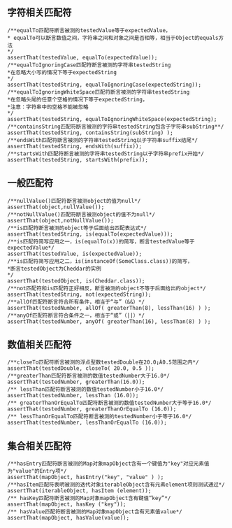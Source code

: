 
## 字符相关匹配符
    /**equalTo匹配符断言被测的testedValue等于expectedValue，
    * equalTo可以断言数值之间，字符串之间和对象之间是否相等，相当于Object的equals方法
    */
    assertThat(testedValue, equalTo(expectedValue));
    /**equalToIgnoringCase匹配符断言被测的字符串testedString
    *在忽略大小写的情况下等于expectedString
    */
    assertThat(testedString, equalToIgnoringCase(expectedString));
    /**equalToIgnoringWhiteSpace匹配符断言被测的字符串testedString
    *在忽略头尾的任意个空格的情况下等于expectedString，
    *注意：字符串中的空格不能被忽略
    */
    assertThat(testedString, equalToIgnoringWhiteSpace(expectedString);
    /**containsString匹配符断言被测的字符串testedString包含子字符串subString**/
    assertThat(testedString, containsString(subString) );
    /**endsWith匹配符断言被测的字符串testedString以子字符串suffix结尾*/
    assertThat(testedString, endsWith(suffix));
    /**startsWith匹配符断言被测的字符串testedString以子字符串prefix开始*/
    assertThat(testedString, startsWith(prefix));
## 一般匹配符
    /**nullValue()匹配符断言被测object的值为null*/
    assertThat(object,nullValue());
    /**notNullValue()匹配符断言被测object的值不为null*/
    assertThat(object,notNullValue());
    /**is匹配符断言被测的object等于后面给出匹配表达式*/
    assertThat(testedString, is(equalTo(expectedValue)));
    /**is匹配符简写应用之一，is(equalTo(x))的简写，断言testedValue等于expectedValue*/
    assertThat(testedValue, is(expectedValue));
    /**is匹配符简写应用之二，is(instanceOf(SomeClass.class))的简写，
    *断言testedObject为Cheddar的实例
    */
    assertThat(testedObject, is(Cheddar.class));
    /**not匹配符和is匹配符正好相反，断言被测的object不等于后面给出的object*/
    assertThat(testedString, not(expectedString));
    /**allOf匹配符断言符合所有条件，相当于“与”（&&）*/
    assertThat(testedNumber, allOf( greaterThan(8), lessThan(16) ) );
    /**anyOf匹配符断言符合条件之一，相当于“或”（||）*/
    assertThat(testedNumber, anyOf( greaterThan(16), lessThan(8) ) );
## 数值相关匹配符
    /**closeTo匹配符断言被测的浮点型数testedDouble在20.0¡À0.5范围之内*/
    assertThat(testedDouble, closeTo( 20.0, 0.5 ));
    /**greaterThan匹配符断言被测的数值testedNumber大于16.0*/
    assertThat(testedNumber, greaterThan(16.0));
    /** lessThan匹配符断言被测的数值testedNumber小于16.0*/
    assertThat(testedNumber, lessThan (16.0));
    /** greaterThanOrEqualTo匹配符断言被测的数值testedNumber大于等于16.0*/
    assertThat(testedNumber, greaterThanOrEqualTo (16.0));
    /** lessThanOrEqualTo匹配符断言被测的testedNumber小于等于16.0*/
    assertThat(testedNumber, lessThanOrEqualTo (16.0));
## 集合相关匹配符
    /**hasEntry匹配符断言被测的Map对象mapObject含有一个键值为"key"对应元素值为"value"的Entry项*/
    assertThat(mapObject, hasEntry("key", "value" ) );
    /**hasItem匹配符表明被测的迭代对象iterableObject含有元素element项则测试通过*/
    assertThat(iterableObject, hasItem (element));
    /** hasKey匹配符断言被测的Map对象mapObject含有键值“key”*/
    assertThat(mapObject, hasKey ("key"));
    /** hasValue匹配符断言被测的Map对象mapObject含有元素值value*/
    assertThat(mapObject, hasValue(value));